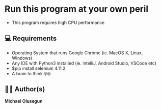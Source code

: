 # Run this program at your own peril
* This program requires high CPU performance

## 💻 Requirements
* Operating System that runs Google Chrome (ie. MacOS X, Linux, Windows)
* Any IDE with Python3 installed (ie. IntelliJ, Android Studio, VSCode etc)
* $pip install selenium 4.11.2
* A brain to think 🤓🤓

## 🥷🏾 Author(s)
**Michael Olusegun**